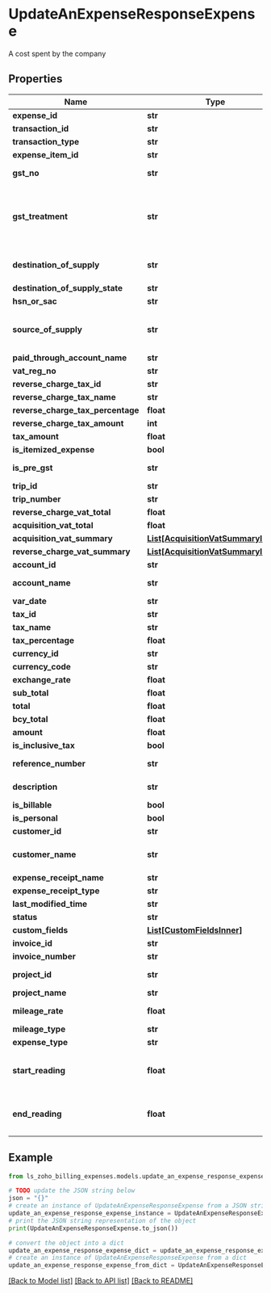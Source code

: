 # UpdateAnExpenseResponseExpense

A cost spent by the company

## Properties

Name | Type | Description | Notes
------------ | ------------- | ------------- | -------------
**expense_id** | **str** | Unique ID of the expense | [optional] 
**transaction_id** | **str** | Unique ID of the transaction | [optional] 
**transaction_type** | **str** | Type of the transaction | [optional] 
**expense_item_id** | **str** | ID of the expense item/component. | [optional] 
**gst_no** | **str** | 15 digit GST identification number of the vendor. | [optional] 
**gst_treatment** | **str** | Choose whether the contact is GST registered/unregistered/consumer/overseas. Allowed values are &lt;code&gt; business_gst &lt;/code&gt; , &lt;code&gt; business_none &lt;/code&gt; , &lt;code&gt; overseas &lt;/code&gt; , &lt;code&gt; consumer &lt;/code&gt;. | [optional] 
**destination_of_supply** | **str** | Place where the goods/services are supplied to. (If not given, organisation&#39;s home state will be taken) | [optional] 
**destination_of_supply_state** | **str** | State to where goods/services are supplied | [optional] 
**hsn_or_sac** | **str** | Add HSN/SAC code for your goods/services | [optional] 
**source_of_supply** | **str** | Place from where the goods/services are supplied. (If not given, &lt;code&gt;place of contact&lt;/code&gt; given for the contact will be taken) | [optional] 
**paid_through_account_name** | **str** | Enter the name of the paid through account. | [optional] 
**vat_reg_no** | **str** | Enter VAT registration number. | [optional] 
**reverse_charge_tax_id** | **str** | ID of the reverse charge tax | [optional] 
**reverse_charge_tax_name** | **str** | Enter name of the reverse charge tax | [optional] 
**reverse_charge_tax_percentage** | **float** | Enter percentage of the reverse charge tax | [optional] 
**reverse_charge_tax_amount** | **int** | Enter amount of the reverse charge tax | [optional] 
**tax_amount** | **float** | total expense amount | [optional] 
**is_itemized_expense** | **bool** |  | [optional] 
**is_pre_gst** | **str** | Applicable for transactions that fall before july 1, 2017 | [optional] 
**trip_id** | **str** | Enter trip ID | [optional] 
**trip_number** | **str** | Enter trip number | [optional] 
**reverse_charge_vat_total** | **float** | Enter total of the reverse charge vat tax. | [optional] 
**acquisition_vat_total** | **float** | Enter acquisition vat total. | [optional] 
**acquisition_vat_summary** | [**List[AcquisitionVatSummaryInner]**](AcquisitionVatSummaryInner.md) |  | [optional] 
**reverse_charge_vat_summary** | [**List[AcquisitionVatSummaryInner]**](AcquisitionVatSummaryInner.md) |  | [optional] 
**account_id** | **str** | ID of the expense account. | [optional] 
**account_name** | **str** | Name of the expense account in which that expense is recorded | [optional] 
**var_date** | **str** | Date of the expense | [optional] 
**tax_id** | **str** | Tax ID applied | [optional] 
**tax_name** | **str** | Name of the tax levied | [optional] 
**tax_percentage** | **float** | Percentage of tax charged | [optional] 
**currency_id** | **str** | Unique ID of the currency | [optional] 
**currency_code** | **str** | Code of the currency | [optional] 
**exchange_rate** | **float** | Foreign currency exchange rate | [optional] 
**sub_total** | **float** | Sub-total of the expense amount | [optional] 
**total** | **float** | Total value of expense | [optional] 
**bcy_total** | **float** | Total value of expense in Base currency | [optional] 
**amount** | **float** | Amount of expense billed | [optional] 
**is_inclusive_tax** | **bool** | Check if amount is inclusive of tax | [optional] 
**reference_number** | **str** | Reference number of the expense. &lt;code&gt;Maximum length [100]&lt;/code&gt; | [optional] 
**description** | **str** | Description of the expense. &lt;code&gt;Maximum length [100]&lt;/code&gt; | [optional] 
**is_billable** | **bool** | Check if an expense is billable | [optional] 
**is_personal** | **bool** | Check if the expense os personal | [optional] 
**customer_id** | **str** | ID of the expense account. | [optional] 
**customer_name** | **str** | Name of the Customer for whom expense is raised. &lt;code&gt;Maximum length [100]&lt;/code&gt; | [optional] 
**expense_receipt_name** | **str** | Name of the expense receipt | [optional] 
**expense_receipt_type** | **str** | Type of the expense receipt | [optional] 
**last_modified_time** | **str** | Date of last modification to the expense | [optional] 
**status** | **str** | Expense status | [optional] 
**custom_fields** | [**List[CustomFieldsInner]**](CustomFieldsInner.md) | Custom fields for an expense. | [optional] 
**invoice_id** | **str** | ID of the invoice associated | [optional] 
**invoice_number** | **str** | Serial Number of the invoice attached | [optional] 
**project_id** | **str** | ID of the project associated with the customer. | [optional] 
**project_name** | **str** | Name of the project in question | [optional] 
**mileage_rate** | **float** | Mileage rate for a particular mileage expense. | [optional] 
**mileage_type** | **str** | Milage expense type | [optional] 
**expense_type** | **str** | Type of the expense | [optional] 
**start_reading** | **float** | Start reading of odometer when creating a mileage expense where &lt;code&gt;mileage_type&lt;/code&gt; is &lt;code&gt;odometer&lt;/code&gt;. | [optional] 
**end_reading** | **float** | End reading of odometer when creating a mileage expense where &lt;code&gt;mileage_type&lt;/code&gt; is &lt;code&gt;odometer&lt;/code&gt;. | [optional] 

## Example

```python
from ls_zoho_billing_expenses.models.update_an_expense_response_expense import UpdateAnExpenseResponseExpense

# TODO update the JSON string below
json = "{}"
# create an instance of UpdateAnExpenseResponseExpense from a JSON string
update_an_expense_response_expense_instance = UpdateAnExpenseResponseExpense.from_json(json)
# print the JSON string representation of the object
print(UpdateAnExpenseResponseExpense.to_json())

# convert the object into a dict
update_an_expense_response_expense_dict = update_an_expense_response_expense_instance.to_dict()
# create an instance of UpdateAnExpenseResponseExpense from a dict
update_an_expense_response_expense_from_dict = UpdateAnExpenseResponseExpense.from_dict(update_an_expense_response_expense_dict)
```
[[Back to Model list]](../README.md#documentation-for-models) [[Back to API list]](../README.md#documentation-for-api-endpoints) [[Back to README]](../README.md)


